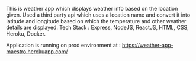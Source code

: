 This is weather app which displays weather info based on the location given. Used a third party api which uses a location name and convert it into latitude and longitude based on which the temperature and other weather details are displayed.
Tech Stack : Express, NodeJS, ReactJS, HTML, CSS, Heroku, Docker.


Application is running on prod environment at : https://weather-app-maestro.herokuapp.com/ 
